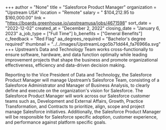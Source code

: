 +++
author = "None"
title = "Salesforce Product Manager"
organization = "Upstream USA"
location = "Remote"
salary = " $104,212.95 to $160,000.00"
link = "https://boards.greenhouse.io/upstreamusa/jobs/4671598"
sort_date = "2022-12-02"
created_at = "December 2, 2022"
closing_date = "January 6, 2023"
a_job_type = ["Full Time"]
b_benefits = ["General Benefits"]
c_feedback = "Red Flag"
aa_degrees_required = "Bachelor's degree required"
thumbnail = "../../images/UpstreamLogo5b71dd44_fa76966a.svg"
+++
Upstream’s Data and Technology Team works cross-functionally to ensure software, hardware, and data function optimally while leading improvement projects that shape the business and promote organizational effectiveness, efficiency and data-driven decision making.

Reporting to the Vice President of Data and Technology, the Salesforce Product Manager will manage Upstream’s Salesforce Team, consisting of a Salesforce Administrator and Manager of Business Analysis, to clearly define and execute on the organization's vision for Salesforce. The Salesforce Product Manager will work across our Salesforce customer teams such as, Development and External Affairs, Growth, Practice Transformation, and Contracts to prioritize, align, scope and project manage Salesforce initiatives. Additionally, the Salesforce Product Manager will be responsible for Salesforce specific adoption, customer experience, and performance against platform specific goals.